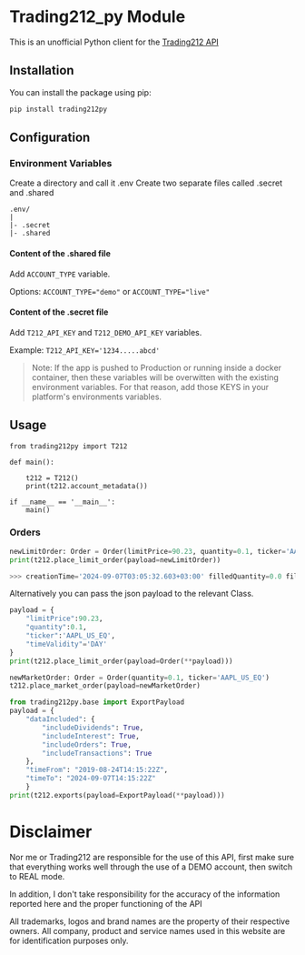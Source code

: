 # Trading212_py Module

This is an unofficial Python client for the [Trading212 API](https://t212public-api-docs.redoc.ly/)
## Installation

You can install the package using pip:

```bash
pip install trading212py
```

## Configuration
### Environment Variables
Create a directory and call it .env
Create two separate files called .secret and .shared

```
.env/
|
|- .secret
|- .shared
```

#### Content of the .shared file
Add `ACCOUNT_TYPE` variable.

Options:
`ACCOUNT_TYPE="demo"` or `ACCOUNT_TYPE="live"`

#### Content of the .secret file
Add `T212_API_KEY` and `T212_DEMO_API_KEY` variables. 

Example: `T212_API_KEY='1234.....abcd'`

>Note: If the app is pushed to Production or running inside a docker container, then these variables will be overwitten with the existing environment variables. For that reason, add those KEYS in your platform's environments variables. 


## Usage

```
from trading212py import T212

def main():

    t212 = T212()
    print(t212.account_metadata())

if __name__ == '__main__':
    main()
```

### Orders
```python
newLimitOrder: Order = Order(limitPrice=90.23, quantity=0.1, ticker='AAPL_US_EQ', timeValidity='DAY')
print(t212.place_limit_order(payload=newLimitOrder))

>>> creationTime='2024-09-07T03:05:32.603+03:00' filledQuantity=0.0 filledValue=None id=19150387579 status=<OrderStatus.NEW: 'NEW'> strategy='QUANTITY' type='LIMIT' value=None limitPrice=90.23 quantity=0.1 ticker='AAPL_US_EQ' timeValidity=None stopPrice=None
```

Alternatively you can pass the json payload to the relevant Class.
```python
payload = {
    "limitPrice":90.23,
    "quantity":0.1,
    "ticker":'AAPL_US_EQ',
    "timeValidity"='DAY'
}
print(t212.place_limit_order(payload=Order(**payload)))
```

```python
newMarketOrder: Order = Order(quantity=0.1, ticker='AAPL_US_EQ')
t212.place_market_order(payload=newMarketOrder)
```


```python
from trading212py.base import ExportPayload
payload = {
    "dataIncluded": {
        "includeDividends": True,
        "includeInterest": True,
        "includeOrders": True,
        "includeTransactions": True
    },
    "timeFrom": "2019-08-24T14:15:22Z",
    "timeTo": "2024-09-07T14:15:22Z"
    }
print(t212.exports(payload=ExportPayload(**payload)))
```


# Disclaimer
Nor me or Trading212 are responsible for the use of this API, first make sure that everything works well through the use of a DEMO account, then switch to REAL mode.

In addition, I don't take responsibility for the accuracy of the information reported here and the proper functioning of the API

All trademarks, logos and brand names are the property of their respective owners. All company, product and service names used in this website are for identification purposes only.